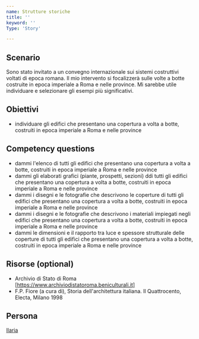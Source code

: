 ```yaml
---
name: Strutture storiche
title: ''
keyword: ''
Type: 'Story'

---
```


## Scenario
Sono stato invitato a un convegno internazionale sui sistemi costruttivi voltati di epoca romana. Il mio intervento si focalizzerà sulle volte a botte costruite in epoca imperiale a Roma e nelle province. Mi sarebbe utile individuare e selezionare gli esempi più significativi.

## Obiettivi
- individuare gli edifici che presentano una copertura a volta a botte, costruiti in epoca imperiale a Roma e nelle province

## Competency questions
- dammi l'elenco di tutti gli edifici che presentano una copertura a volta a botte, costruiti in epoca imperiale a Roma e nelle province
- dammi gli elaborati grafici (piante, prospetti, sezioni) ddi tutti gli edifici che presentano una copertura a volta a botte, costruiti in epoca imperiale a Roma e nelle province
- dammi i disegni e le fotografie che descrivono le coperture di tutti gli edifici che presentano una copertura a volta a botte, costruiti in epoca imperiale a Roma e nelle province
- dammi i disegni e le fotografie che descrivono i materiali impiegati negli edifici che presentano una copertura a volta a botte, costruiti in epoca imperiale a Roma e nelle province
- dammi le dimensioni e il rapporto tra luce e spessore strutturale delle coperture di tutti gli edifici che presentano una copertura a volta a botte, costruiti in epoca imperiale a Roma e nelle province

## Risorse (optional)
- Archivio di Stato di Roma [https://www.archiviodistatoroma.beniculturali.it]
- F.P. Fiore (a cura di), Storia dell'architettura italiana. Il Quattrocento, Electa, Milano 1998

## Persona
[Ilaria](https://github.com/read-project/stories/blob/main/Persona/Ilaria.md) 
